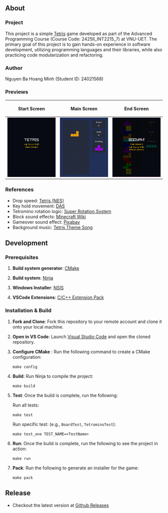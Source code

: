 ## About
### Project
This project is a simple [Tetris](https://en.wikipedia.org/wiki/Tetris) game developed as part of the Advanced Programming Course (Course Code: 2425II_INT2215_7) at VNU-UET. The primary goal of this project is to gain hands-on experience in software development, utilizing programming languages and their libraries, while also practicing code modularization and refactoring.

### Author
Nguyen Ba Hoang Minh (Student ID: 24021568)

### Previews
| <p align="center">Start Screen</p> | <p align="center">Main Screen</p> | <p align="center">End Screen</p> |
|---------|---------|---------|
|![game start screen](./previews/start-screen.png) | ![game main screen](./previews/main-screen.png) | ![game end screen](./previews/end-screen.png) | 

### References
- Drop speed: [Tetris (NES)](https://tetris.wiki/Tetris_(NES))
- Key hold movement: [DAS](https://tetris.wiki/DAS)
- Tetromino rotation logic: [Super Rotation System](https://harddrop.com/wiki/SRS)
- Block sound effects: [Minecraft Wiki](https://minecraft.fandom.com/wiki/Category:Block_sounds)
- Gameover sound effect: [Pixabay](https://pixabay.com/sound-effects/game-over-arcade-6435/)
- Background music: [Tetris Theme Song](https://www.youtube.com/watch?v=NmCCQxVBfyM&pp=ygUMdGV0cmlzIHRoZW1l)

## Development
### Prerequisites
1. **Build system generator**: [CMake](https://cmake.org/download/)

2. **Build system**: [Ninja](https://github.com/ninja-build/ninja/releases)

3. **Windows Installer**: [NSIS](https://nsis.sourceforge.io/Download)

3. **VSCode Extensions**: [C/C++ Extension Pack](https://marketplace.visualstudio.com/items?itemName=ms-vscode.cpptools-extension-pack)

### Installation & Build
1. **Fork and Clone**: Fork this repository to your remote account and clone it onto your local machine. 
2. **Open in VS Code**: Launch [Visual Studio Code](https://code.visualstudio.com/) and open the cloned repository.
3. **Configure CMake** : Run the following command to create a CMake configuration: 

    ```
    make config
    ```

4. **Build**: Run Ninja to compile the project: 

    ```
    make build
    ```

5. **Test**: Once the build is complete, run the following: 

    Run all tests:

    ```
    make test
    ```

    Run specific test: (e.g., `BoardTest`, `TetrominoTest`):

    ```
    make test_one TEST_NAME=<TestName>
    ```

6. **Run**: Once the build is complete, run the following to see the project in action:

    ```
    make run
    ```

7. **Pack**: Run the following to generate an installer for the game:

    ```
    make pack
    ```

## Release

- Checkout the latest version at [Github Releases](https://github.com/zadnap/tetris/releases)
